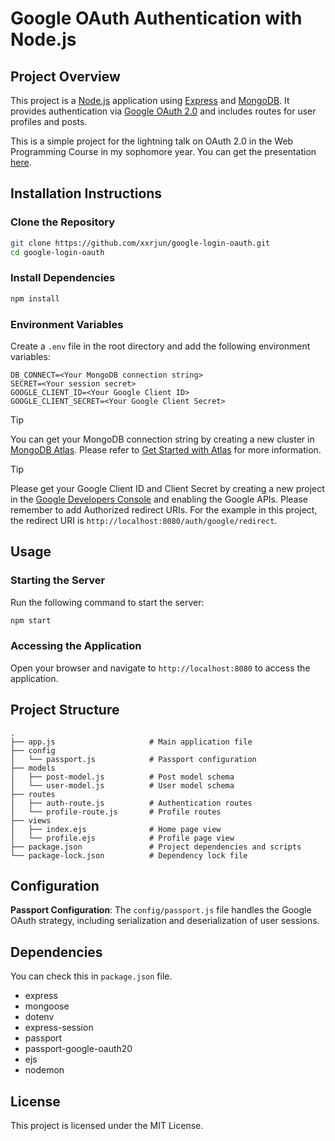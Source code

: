 # Google OAuth Authentication with Node.js

## Project Overview

This project is a [Node.js](https://nodejs.org/en) application using [Express](https://expressjs.com/) and [MongoDB](https://www.mongodb.com/). It provides authentication via [Google OAuth 2.0](https://developers.google.com/identity/protocols/oauth2?hl=zh-tw) and includes routes for user profiles and posts.

This is a simple project for the lightning talk on OAuth 2.0 in the Web Programming Course in my sophomore year. You can get the presentation [here](./docs/109403019_lightning_talk_OAuth2.pdf).

## Installation Instructions

### Clone the Repository

```sh
git clone https://github.com/xxrjun/google-login-oauth.git
cd google-login-oauth
```

### Install Dependencies

```sh
npm install
```

### Environment Variables

Create a `.env` file in the root directory and add the following environment variables:

```env
DB_CONNECT=<Your MongoDB connection string>
SECRET=<Your session secret>
GOOGLE_CLIENT_ID=<Your Google Client ID>
GOOGLE_CLIENT_SECRET=<Your Google Client Secret>
```

> [!TIP]
> You can get your MongoDB connection string by creating a new cluster in [MongoDB Atlas](https://www.mongodb.com/products/platform/atlas-database). Please refer to [Get Started with Atlas](https://www.mongodb.com/docs/atlas/getting-started/) for more information.

> [!TIP]
> Please get your Google Client ID and Client Secret by creating a new project in the [Google Developers Console](https://console.developers.google.com) and enabling the Google APIs. Please remember to add Authorized redirect URIs. For the example in this project, the redirect URI is `http://localhost:8080/auth/google/redirect`.

## Usage

### Starting the Server

Run the following command to start the server:

```sh
npm start
```

### Accessing the Application

Open your browser and navigate to `http://localhost:8080` to access the application.

## Project Structure

```
.
├── app.js                     # Main application file
├── config
│   └── passport.js            # Passport configuration
├── models
│   ├── post-model.js          # Post model schema
│   └── user-model.js          # User model schema
├── routes
│   ├── auth-route.js          # Authentication routes
│   └── profile-route.js       # Profile routes
├── views
│   ├── index.ejs              # Home page view
│   └── profile.ejs            # Profile page view
├── package.json               # Project dependencies and scripts
└── package-lock.json          # Dependency lock file
```

## Configuration

**Passport Configuration**: The `config/passport.js` file handles the Google OAuth strategy, including serialization and deserialization of user sessions.

## Dependencies

You can check this in `package.json` file.

- express
- mongoose
- dotenv
- express-session
- passport
- passport-google-oauth20
- ejs
- nodemon

## License

This project is licensed under the MIT License.

